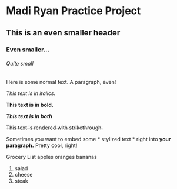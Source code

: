 # Madi Ryan Practice Project

## This is an even smaller header 

### Even smaller...

###### Quite small


Here is some normal text. A paragraph, even!

_This text is in italics._

**This text is in bold.**

**_This text is in both_**

~~This text is rendered with strikethrough.~~

Sometimes you want to embed some \* stylized text \* right into **your paragraph.** Pretty cool, right!

Grocery List
apples
oranges
bananas

1. salad
2. cheese
3. steak
